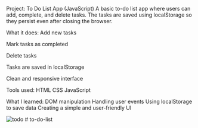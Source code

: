  Project: To Do List App (JavaScript)
A basic to-do list app where users can add, complete, and delete tasks. The tasks are saved using localStorage so they persist even after closing the browser.

What it does:
Add new tasks

Mark tasks as completed

Delete tasks

Tasks are saved in localStorage

Clean and responsive interface

Tools used:
HTML
CSS
JavaScript

What I learned:
DOM manipulation
Handling user events
Using localStorage to save data
Creating a simple and user-friendly UI


![todo](https://github.com/user-attachments/assets/16acfdfd-dbf1-4e74-b17b-95606fc7ca21)
#   t o - d o - l i s t  
 